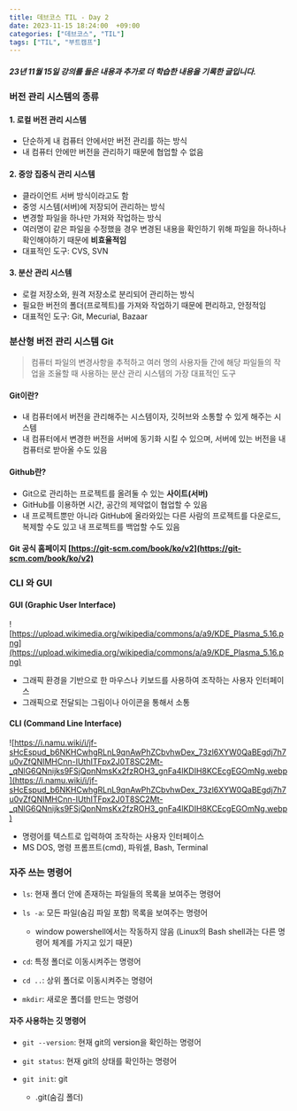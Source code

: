 ```yaml
---
title: 데브코스 TIL - Day 2
date: 2023-11-15 18:24:00  +09:00
categories: ["데브코스", "TIL"]
tags: ["TIL", "부트캠프"]
---
```


##### 23년 11월 15일 강의를 들은 내용과 추가로 더 학습한 내용을 기록한 글입니다.

### 버전 관리 시스템의 종류

#### 1. 로컬 버전 관리 시스템

- 단순하게 내 컴퓨터 안에서만 버전 관리를 하는 방식
- 내 컴퓨터 안에만 버전을 관리하기 때문에 협업할 수 없음

#### 2. 중앙 집중식 관리 시스템

- 클라이언트 서버 방식이라고도 함
- 중엉 시스템(서버)에 저장되어 관리하는 방식
- 변경할 파일을 하나만 가져와 작업하는 방식
- 여러명이 같은 파일을 수정했을 경우 변경된 내용을 확인하기 위해 파일을 하나하나 확인해야하기 때문에 **비효율적임**
- 대표적인 도구: CVS, SVN

#### 3. 분산 관리 시스템

- 로컬 저장소와, 원격 저장소로 분리되어 관리하는 방식
- 필요한 버전의 폴더(프로젝트)를 가져와 작업하기 때문에 편리하고, 안정적임
- 대표적인 도구: Git, Mecurial, Bazaar

### 분산형 버전 관리 시스템 Git

> 컴퓨터 파일의 변경사항을 추적하고 여러 명의 사용자들 간에 해당 파일들의 작업을 조율할 때 사용하는 분산 관리 시스템의 가장 대표적인 도구

#### Git이란?

- 내 컴퓨터에서 버전을 관리해주는 시스템이자, 깃허브와 소통할 수 있게 해주는 시스템
- 내 컴퓨터에서 변경한 버전을 서버에 동기화 시킬 수 있으며, 서버에 있는 버전을 내 컴퓨터로 받아올 수도 있음

#### Github란?

- Git으로 관리하는 프로젝트를 올려둘 수 있는 **사이트(서버)**
- GitHub를 이용하면 시간, 공간의 제약없이 협업할 수 있음
- 내 프로젝트뿐만 아니라 GitHub에 올라와있는 다른 사람의 프로젝트를 다운로드, 복제할 수도 있고 내 프로젝트를 백업할 수도 있음

#### Git 공식 홈페이지 [https://git-scm.com/book/ko/v2](https://git-scm.com/book/ko/v2)

### CLI 와 GUI

#### GUI (Graphic User Interface)

![https://upload.wikimedia.org/wikipedia/commons/a/a9/KDE_Plasma_5.16.png](https://upload.wikimedia.org/wikipedia/commons/a/a9/KDE_Plasma_5.16.png)

- 그래픽 환경을 기반으로 한 마우스나 키보드를 사용하여 조작하는 사용자 인터페이스
- 그래픽으로 전달되는 그림이나 아이콘을 통해서 소통

#### CLI (Command Line Interface)

![https://i.namu.wiki/i/jf-sHcEspud_b6NKHCwhgRLnL9qnAwPhZCbvhwDex_73zl6XYW0QaBEgdj7h7u0vZfQNIMHCnn-IUthITFpx2J0T8SC2Mt-_qNlG6QNnijks9FSjQpnNmsKx2fzROH3_gnFa4lKDIH8KCEcgEGOmNg.webp](https://i.namu.wiki/i/jf-sHcEspud_b6NKHCwhgRLnL9qnAwPhZCbvhwDex_73zl6XYW0QaBEgdj7h7u0vZfQNIMHCnn-IUthITFpx2J0T8SC2Mt-_qNlG6QNnijks9FSjQpnNmsKx2fzROH3_gnFa4lKDIH8KCEcgEGOmNg.webp)

- 명령어를 텍스트로 입력하여 조작하는 사용자 인터페이스
- MS DOS, 명령 프롬프트(cmd), 파워셀, Bash, Terminal

### 자주 쓰는 명령어

- `ls`: 현재 폴더 안에 존재하는
  파일들의 목록을 보여주는 명령어

- `ls -a`: 모든 파일(숨김 파일 포함) 목록을 보여주는 명령어

  - window powershell에서는 작동하지 않음 (Linux의 Bash shell과는 다른 명령어 체계를 가지고 있기 때문)

- `cd`: 특정 폴더로 이동시켜주는 명령어

- `cd ..`: 상위 폴더로 이동시켜주는 명령어

- `mkdir`: 새로운 폴더를 만드는 명령어

#### 자주 사용하는 깃 명령어

- `git --version`: 현재 git의 version을 확인하는 명령어

- `git status`: 현재 git의 상태를 확인하는 명령어

- `git init`: git
  - .git(숨김 폴더)
